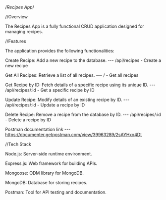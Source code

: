 /*Recipes App*/

//Overview

The Recipes App is a fully functional CRUD application designed for managing recipes.


//Features

The application provides the following functionalities:

Create Recipe: Add a new recipe to the database.    ---   /api/recipes       - Create a new recipe

Get All Recipes: Retrieve a list of all recipes.    ---    /                 - Get all recipes

Get Recipe by ID: Fetch details of a specific recipe using its unique ID.  ---    /api/recipes/:id   - Get a specific recipe by ID

Update Recipe: Modify details of an existing recipe by ID.   ---  /api/recipes/:id   - Update a recipe by ID

Delete Recipe: Remove a recipe from the database by ID.      ---  /api/recipes/:id   - Delete a recipe by ID




Postman documentation link --- https://documenter.getpostman.com/view/39963289/2sAYHxo4Dt




//Tech Stack

Node.js: Server-side runtime environment.

Express.js: Web framework for building APIs.

Mongoose: ODM library for MongoDB.

MongoDB: Database for storing recipes.

Postman: Tool for API testing and documentation.

